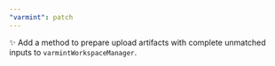 ```yaml
---
"varmint": patch
---
```


✨ Add a method to prepare upload artifacts with complete unmatched inputs to `varmintWorkspaceManager`.
